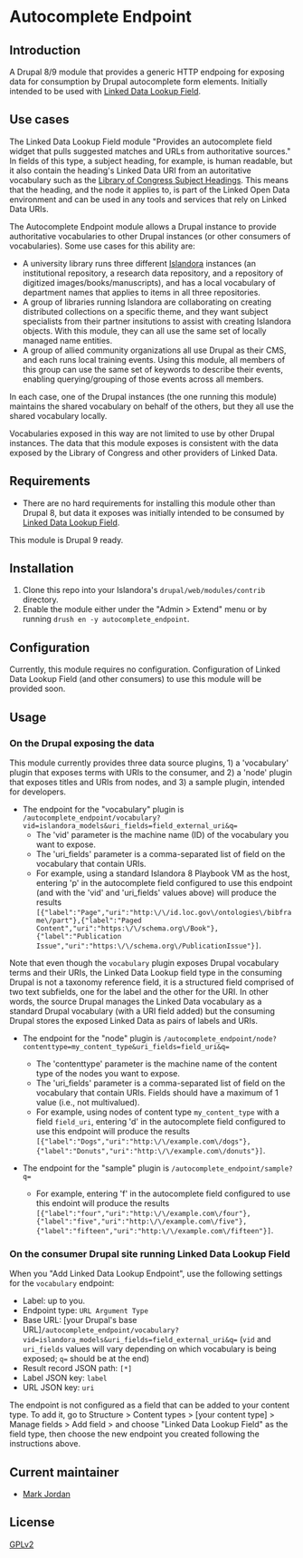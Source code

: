 # Autocomplete Endpoint

## Introduction

A Drupal 8/9 module that provides a generic HTTP endpoing for exposing data for consumption by Drupal autocomplete form elements. Initially intended to be used with [Linked Data Lookup Field](https://drupal.org/project/linked_data_field).

## Use cases

The Linked Data Lookup Field module "Provides an autocomplete field widget that pulls suggested matches and URLs from authoritative sources." In fields of this type, a subject heading, for example, is human readable, but it also contain the heading's Linked Data URI from an autoritative vocabulary such as the [Library of Congress Subject Headings](http://id.loc.gov/authorities/subjects.html). This means that the heading, and the node it applies to, is part of the Linked Open Data environment and can be used in any tools and services that rely on Linked Data URIs.

The Autocomplete Endpoint module allows a Drupal instance to provide authoritative vocabularies to other Drupal instances (or other consumers of vocabularies). Some use cases for this ability are:

* A university library runs three different [Islandora](https://islandora.ca) instances (an institutional repository, a research data repository, and a repository of digitized images/books/manuscripts), and has a local vocabulary of department names that applies to items in all three repositories.
* A group of libraries running Islandora are collaborating on creating distributed collections on a specific theme, and they want subject specialists from their partner insitutions to assist with creating Islandora objects. With this module, they can all use the same set of locally managed name entities.
* A group of allied community organizations all use Drupal as their CMS, and each runs local training events. Using this module, all members of this group can use the same set of keywords to describe their events, enabling querying/grouping of those events across all members.

In each case, one of the Drupal instances (the one running this module) maintains the shared vocabulary on behalf of the others, but they all use the shared vocabulary locally.

Vocabularies exposed in this way are not limited to use by other Drupal instances. The data that this module exposes is consistent with the data exposed by the Library of Congress and other providers of Linked Data.

## Requirements

* There are no hard requirements for installing this module other than Drupal 8, but data it exposes was initially intended to be consumed by [Linked Data Lookup Field](https://drupal.org/project/linked_data_field).

This module is Drupal 9 ready.

## Installation

1. Clone this repo into your Islandora's `drupal/web/modules/contrib` directory.
1. Enable the module either under the "Admin > Extend" menu or by running `drush en -y autocomplete_endpoint`.

## Configuration

Currently, this module requires no configuration. Configuration of Linked Data Lookup Field (and other consumers) to use this module will be provided soon.

## Usage

### On the Drupal exposing the data

This module currently provides three data source plugins, 1) a 'vocabulary' plugin that exposes terms with URIs to the consumer, and 2) a 'node' plugin that exposes titles and URIs from nodes, and 3) a sample plugin, intended for developers.

* The endpoint for the "vocabulary" plugin is `/autocomplete_endpoint/vocabulary?vid=islandora_models&uri_fields=field_external_uri&q=`
   * The 'vid' parameter is the machine name (ID) of the vocabulary you want to expose.
   * The 'uri_fields' parameter is a comma-separated list of field on the vocabulary that contain URIs.
   * For example, using a standard Islandora 8 Playbook VM as the host, entering 'p' in the autocomplete field configured to use this endpoint (and with the 'vid' and 'uri_fields' values above) will produce the results `[{"label":"Page","uri":"http:\/\/id.loc.gov\/ontologies\/bibframe\/part"},{"label":"Paged Content","uri":"https:\/\/schema.org\/Book"},{"label":"Publication Issue","uri":"https:\/\/schema.org\/PublicationIssue"}]`.

Note that even though the `vocabulary` plugin exposes Drupal vocabulary terms and their URIs, the Linked Data Lookup field type in the consuming Drupal is not a taxonomy reference field, it is a structured field comprised of two text subfields, one for the label and the other for the URI. In other words, the source Drupal manages the Linked Data vocabulary as a standard Drupal vocabulary (with a URI field added) but the consuming Drupal stores the exposed Linked Data as pairs of labels and URIs.

* The endpoint for the "node" plugin is `/autocomplete_endpoint/node?contenttype=my_content_type&uri_fields=field_uri&q=`
   * The 'contenttype' parameter is the machine name of the content type of the nodes you want to expose.
   * The 'uri_fields' parameter is a comma-separated list of field on the vocabulary that contain URIs. Fields should have a maximum of 1 value (i.e., not multivalued).
   * For example, using nodes of content type `my_content_type` with a field `field_uri`, entering 'd' in the autocomplete field configured to use this endpoint will produce the results `[{"label":"Dogs","uri":"http:\/\/example.com\/dogs"},{"label":"Donuts","uri":"http:\/\/example.com\/donuts"}]`.

* The endpoint for the "sample" plugin is `/autocomplete_endpoint/sample?q=`
   * For example, entering 'f' in the autocomplete field configured to use this endoint will produce the results `[{"label":"four","uri":"http:\/\/example.com\/four"},{"label":"five","uri":"http:\/\/example.com\/five"},{"label":"fifteen","uri":"http:\/\/example.com\/fifteen"}]`.

### On the consumer Drupal site running Linked Data Lookup Field

When you "Add Linked Data Lookup Endpoint", use the following settings for the `vocabulary` endpoint:

* Label: up to you.
* Endpoint type: `URL Argument Type`
* Base URL: [your Drupal's base URL]`/autocomplete_endpoint/vocabulary?vid=islandora_models&uri_fields=field_external_uri&q=` (`vid` and `uri_fields` values will vary depending on which vocabulary is being exposed; `q=` should be at the end) 
* Result record JSON path: `[*]`
* Label JSON key: `label`
* URL JSON key: `uri`

The endpoint is not configured as a field that can be added to your content type. To add it, go to Structure > Content types > [your content type] > Manage fields > Add field > and choose "Linked Data Lookup Field" as the field type, then choose the new endpoint you created following the instructions above.

## Current maintainer

* [Mark Jordan](https://github.com/mjordan)

## License

[GPLv2](http://www.gnu.org/licenses/gpl-2.0.txt)
